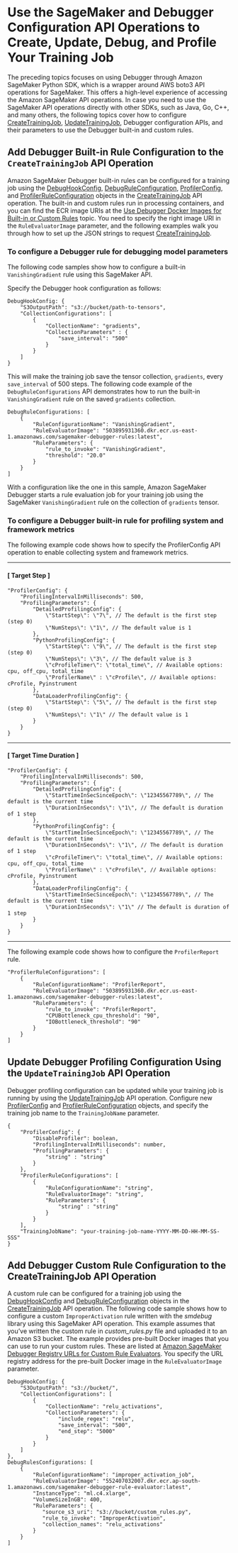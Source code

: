 # Use the SageMaker and Debugger Configuration API Operations to Create, Update, Debug, and Profile Your Training Job<a name="debugger-createtrainingjob-api"></a>

 The preceding topics focuses on using Debugger through Amazon SageMaker Python SDK, which is a wrapper around AWS boto3 API operations for SageMaker\. This offers a high\-level experience of accessing the Amazon SageMaker API operations\. In case you need to use the SageMaker API operations directly with other SDKs, such as Java, Go, C\+\+, and many others, the following topics cover how to configure [CreateTrainingJob](https://docs.aws.amazon.com/sagemaker/latest/APIReference/API_CreateTrainingJob.html), [UpdateTrainingJob](https://docs.aws.amazon.com/sagemaker/latest/APIReference/API_UpdateTrainingJob.html), Debugger configuration APIs, and their parameters to use the Debugger built\-in and custom rules\. 

## Add Debugger Built\-in Rule Configuration to the `CreateTrainingJob` API Operation<a name="debugger-built-in-rules-api"></a>

Amazon SageMaker Debugger built\-in rules can be configured for a training job using the [DebugHookConfig](https://docs.aws.amazon.com/sagemaker/latest/APIReference/API_DebugHookConfig.html), [DebugRuleConfiguration](https://docs.aws.amazon.com/sagemaker/latest/APIReference/API_DebugRuleConfiguration.html), [ProfilerConfig](https://docs.aws.amazon.com/sagemaker/latest/APIReference/API_ProfilerConfig.html), and [ProfilerRuleConfiguration](https://docs.aws.amazon.com/sagemaker/latest/APIReference/API_ProfilerRuleConfiguration.html) objects in the [CreateTrainingJob](https://docs.aws.amazon.com/sagemaker/latest/APIReference/API_CreateTrainingJob.html) API operation\. The built\-in and custom rules run in processing containers, and you can find the ECR image URIs at the [Use Debugger Docker Images for Built\-in or Custom Rules](debugger-docker-images-rules.md) topic\. You need to specify the right image URI in the `RuleEvaluatorImage` parameter, and the following examples walk you through how to set up the JSON strings to request [CreateTrainingJob](https://docs.aws.amazon.com/sagemaker/latest/APIReference/API_CreateTrainingJob.html)\.

### To configure a Debugger rule for debugging model parameters<a name="debugger-built-in-rules-api-debug"></a>

The following code samples show how to configure a built\-in `VanishingGradient` rule using this SageMaker API\. 

Specify the Debugger hook configuration as follows:

```
DebugHookConfig: {
    "S3OutputPath": "s3://bucket/path-to-tensors",
    "CollectionConfigurations": [
        {
            "CollectionName": "gradients",
            "CollectionParameters" : {
                "save_interval": "500"
            }
        }
    ]
}
```

This will make the training job save the tensor collection, `gradients`, every `save_interval` of 500 steps\. The following code example of the `DebugRuleConfigurations` API demonstrates how to run the built\-in `VanishingGradient` rule on the saved `gradients` collection\.

```
DebugRuleConfigurations: [
    {
        "RuleConfigurationName": "VanishingGradient",
        "RuleEvaluatorImage": "503895931360.dkr.ecr.us-east-1.amazonaws.com/sagemaker-debugger-rules:latest",
        "RuleParameters": {
            "rule_to_invoke": "VanishingGradient",
            "threshold": "20.0"
        }
    }
]
```

With a configuration like the one in this sample, Amazon SageMaker Debugger starts a rule evaluation job for your training job using the SageMaker `VanishingGradient` rule on the collection of `gradients` tensor\.

### To configure a Debugger built\-in rule for profiling system and framework metrics<a name="debugger-built-in-rules-api-profile"></a>

The following example code shows how to specify the ProfilerConfig API operation to enable collecting system and framework metrics\.

------
#### [ Target Step ]

```
"ProfilerConfig": { 
    "ProfilingIntervalInMilliseconds": 500,
    "ProfilingParameters": {
        "DetailedProfilingConfig": {
            \"StartStep\": \"7\", // The default is the first step (step 0)
            \"NumSteps\": \"1\", // The default value is 1
        },
        "PythonProfilingConfig": {
            \"StartStep\": \"9\", // The default is the first step (step 0)
            \"NumSteps\": \"3\", // The default value is 3
            \"cProfileTimer\": \"total_time\", // Available options: cpu, off_cpu, total_time  
            \"ProfilerName\" : \"cProfile\", // Available options: cProfile, Pyinstrument
        },
        "DataLoaderProfilingConfig": {
            \"StartStep\": \"5\", // The default is the first step (step 0)
            \"NumSteps\": \"1\" // The default value is 1
        }
    }
}
```

------
#### [ Target Time Duration ]

```
"ProfilerConfig": { 
    "ProfilingIntervalInMilliseconds": 500,
    "ProfilingParameters": {
        "DetailedProfilingConfig": {
            \"StartTimeInSecSinceEpoch\": \"12345567789\", // The default is the current time 
            \"DurationInSeconds\": \"1\", // The default is duration of 1 step
        },
        "PythonProfilingConfig": {
            \"StartTimeInSecSinceEpoch\": \"12345567789\", // The default is the current time 
            \"DurationInSeconds\": \"1\", // The default is duration of 1 step
            \"cProfileTimer\": \"total_time\", // Available options: cpu, off_cpu, total_time 
            \"ProfilerName\" : \"cProfile\", // Available options: cProfile, Pyinstrument
        },
        "DataLoaderProfilingConfig": {
            \"StartTimeInSecSinceEpoch\": \"12345567789\", // The default is the current time 
            \"DurationInSeconds\": \"1\" // The default is duration of 1 step
        }
    }
}
```

------

The following example code shows how to configure the `ProfilerReport` rule\.

```
"ProfilerRuleConfigurations": [ 
    { 
        "RuleConfigurationName": "ProfilerReport",
        "RuleEvaluatorImage": "503895931360.dkr.ecr.us-east-1.amazonaws.com/sagemaker-debugger-rules:latest",
        "RuleParameters": { 
            "rule_to_invoke": "ProfilerReport",
            "CPUBottleneck_cpu_threshold": "90",
            "IOBottleneck_threshold": "90"
        }
    }
]
```

## Update Debugger Profiling Configuration Using the `UpdateTrainingJob` API Operation<a name="debugger-updatetrainingjob-api"></a>

Debugger profiling configuration can be updated while your training job is running by using the [UpdateTrainingJob](https://docs.aws.amazon.com/sagemaker/latest/APIReference/API_UpdateTrainingJob.html) API operation\. Configure new [ProfilerConfig](https://docs.aws.amazon.com/sagemaker/latest/APIReference/API_ProfilerConfig.html) and [ProfilerRuleConfiguration](https://docs.aws.amazon.com/sagemaker/latest/APIReference/API_ProfilerRuleConfiguration.html) objects, and specify the training job name to the `TrainingJobName` parameter\.

```
{
    "ProfilerConfig": { 
        "DisableProfiler": boolean,
        "ProfilingIntervalInMilliseconds": number,
        "ProfilingParameters": { 
            "string" : "string" 
        }
    },
    "ProfilerRuleConfigurations": [ 
        { 
            "RuleConfigurationName": "string",
            "RuleEvaluatorImage": "string",
            "RuleParameters": { 
                "string" : "string" 
            }
        }
    ],
    "TrainingJobName": "your-training-job-name-YYYY-MM-DD-HH-MM-SS-SSS"
}
```

## Add Debugger Custom Rule Configuration to the CreateTrainingJob API Operation<a name="debugger-custom-rules-api"></a>

A custom rule can be configured for a training job using the [ DebugHookConfig](https://docs.aws.amazon.com/sagemaker/latest/APIReference/API_DebugHookConfig.html) and [ DebugRuleConfiguration](https://docs.aws.amazon.com/sagemaker/latest/APIReference/API_DebugRuleConfiguration.html) objects in the [ CreateTrainingJob](https://docs.aws.amazon.com/sagemaker/latest/APIReference/API_CreateTrainingJob.html) API operation\. The following code sample shows how to configure a custom `ImproperActivation` rule written with the *smdebug* library using this SageMaker API operation\. This example assumes that you’ve written the custom rule in *custom\_rules\.py* file and uploaded it to an Amazon S3 bucket\. The example provides pre\-built Docker images that you can use to run your custom rules\. These are listed at [Amazon SageMaker Debugger Registry URLs for Custom Rule Evaluators](debugger-docker-images-rules.md#debuger-custom-rule-registry-ids)\. You specify the URL registry address for the pre\-built Docker image in the `RuleEvaluatorImage` parameter\.

```
DebugHookConfig: {
    "S3OutputPath": "s3://bucket/",
    "CollectionConfigurations": [
        {
            "CollectionName": "relu_activations",
            "CollectionParameters": {
                "include_regex": "relu",
                "save_interval": "500",
                "end_step": "5000"
            }
        }
    ]
},
DebugRulesConfigurations: [
    {
        "RuleConfigurationName": "improper_activation_job",
        "RuleEvaluatorImage": "552407032007.dkr.ecr.ap-south-1.amazonaws.com/sagemaker-debugger-rule-evaluator:latest",
        "InstanceType": "ml.c4.xlarge",
        "VolumeSizeInGB": 400,
        "RuleParameters": {
           "source_s3_uri": "s3://bucket/custom_rules.py",
           "rule_to_invoke": "ImproperActivation",
           "collection_names": "relu_activations"
        }
    }
]
```
